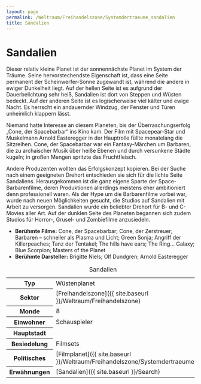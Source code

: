 ```yaml
---
layout: page
permalink: /Weltraum/Freihandelszone/Systemdertraeume_sandalien
title: Sandalien
---
```



# Sandalien


Dieser relativ kleine Planet ist der sonnennächste Planet im System der Träume. Seine hervorstechendste Eigenschaft ist, dass eine Seite permanent der Scheinwerfer-Sonne zugewandt ist, während die andere in ewiger Dunkelheit liegt. Auf der hellen Seite ist es aufgrund der Dauerbelichtung sehr heiß, Sandalien ist dort von Steppen und Wüsten bedeckt. Auf der anderen Seite ist es logischerweise viel kälter und ewige Nacht. Es herrscht ein andauernder Windzug, der Fenster und Türen unheimlich klappern lässt.

Niemand hatte Interesse an diesem Planeten, bis der Überraschungserfolg &bdquo;Cone, der Spacebarbar&ldquo; ins Kino kam. Der Film mit Spacepear-Star und Muskelmann Arnold Easteregger in der Hauptrolle füllte monatelang die Sitzreihen. Cone, der Spacebarbar war ein Fantasy-Märchen um Barbaren, die zu archaischer Musik über heiße Ebenen und durch versunkene Städte kugeln; in großen Mengen spritzte das Fruchtfleisch.

Andere Produzenten wollten das Erfolgskonzept kopieren. Bei der Suche nach einem geeigneten Drehort entschieden sie sich für die lichte Seite Sandaliens. Herausgekommen ist die ganz eigene Sparte der Space-Barbarenfilme, deren Produktionen allerdings meistens eher ambitioniert denn professionell waren. Als der Hype um die Barbarenfilme vorbei war, wurde nach neuen Möglichkeiten gesucht, die Studios auf Sandalien mit Arbeit zu versorgen. Sandalien wurde ein beliebter Drehort für B- und C-Movies aller Art. Auf der dunklen Seite des Planeten begannen sich zudem Studios für Horror-, Grusel- und Zombiefilme anzusiedeln.

- **Berühmte Filme:** Cone, der Spacebarbar; Cone, der Zerstreuer; Barbaren – schneller als Plasma und Licht; Green Sonja; Angriff der Killerpeaches; Tanz der Tentakel; The hills have ears; The Ring… Galaxy; Blue Scorpion; Masters of the Planet
- **Berühmte Darsteller:** Brigitte Niels; Olf Dundgren; Arnold Easteregger


<aside>
<table data-type="planet">
<caption>Sandalien</caption>
<tbody>
<tr><th>Typ</th><td>Wüstenplanet</td></tr>
<tr><th>Sektor</th><td>[Freihandelszone]({{ site.baseurl }}/Weltraum/Freihandelszone)</td></tr>
<tr><th>Monde</th><td>8</td></tr>
<tr><th>Einwohner</th><td>Schauspieler</td></tr>
<tr><th>Hauptstadt</th><td> </td></tr>
<tr><th>Besiedelung</th><td>Filmsets</td></tr>
<tr><th>Politisches</th><td>[Filmplanet]({{ site.baseurl }}/Weltraum/Freihandelszone/Systemdertraeume)</td></tr>
<tr><th>Erwähnungen</th><td>[Sandalien]({{ site.baseurl }}/Search)</td></tr>
</tbody>
</table>

</aside>

